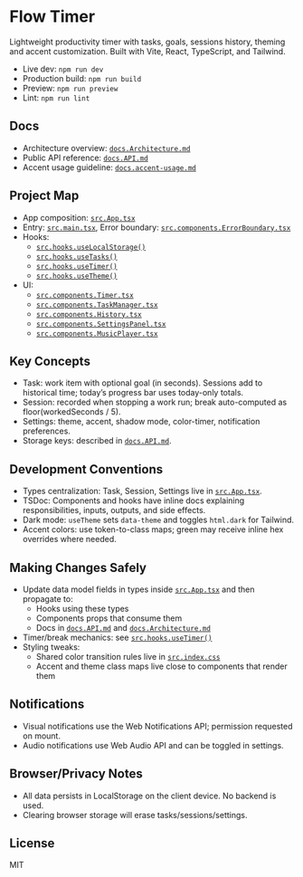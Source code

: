 # Flow Timer

Lightweight productivity timer with tasks, goals, sessions history, theming and accent customization. Built with Vite, React, TypeScript, and Tailwind.

- Live dev: `npm run dev`
- Production build: `npm run build`
- Preview: `npm run preview`
- Lint: `npm run lint`

## Docs

- Architecture overview: [`docs.Architecture.md`](docs/Architecture.md)
- Public API reference: [`docs.API.md`](docs/API.md)
- Accent usage guideline: [`docs.accent-usage.md`](docs/accent-usage.md)

## Project Map

- App composition: [`src.App.tsx`](src/App.tsx)
- Entry: [`src.main.tsx`](src/main.tsx), Error boundary: [`src.components.ErrorBoundary.tsx`](src/components/ErrorBoundary.tsx)
- Hooks:
  - [`src.hooks.useLocalStorage()`](src/hooks/useLocalStorage.ts)
  - [`src.hooks.useTasks()`](src/hooks/useTasks.ts)
  - [`src.hooks.useTimer()`](src/hooks/useTimer.ts)
  - [`src.hooks.useTheme()`](src/hooks/useTheme.ts)
- UI:
  - [`src.components.Timer.tsx`](src/components/Timer.tsx)
  - [`src.components.TaskManager.tsx`](src/components/TaskManager.tsx)
  - [`src.components.History.tsx`](src/components/History.tsx)
  - [`src.components.SettingsPanel.tsx`](src/components/SettingsPanel.tsx)
  - [`src.components.MusicPlayer.tsx`](src/components/MusicPlayer.tsx)

## Key Concepts

- Task: work item with optional goal (in seconds). Sessions add to historical time; today’s progress bar uses today-only totals.
- Session: recorded when stopping a work run; break auto-computed as floor(workedSeconds / 5).
- Settings: theme, accent, shadow mode, color-timer, notification preferences.
- Storage keys: described in [`docs.API.md`](docs/API.md).

## Development Conventions

- Types centralization: Task, Session, Settings live in [`src.App.tsx`](src/App.tsx).
- TSDoc: Components and hooks have inline docs explaining responsibilities, inputs, outputs, and side effects.
- Dark mode: `useTheme` sets `data-theme` and toggles `html.dark` for Tailwind.
- Accent colors: use token-to-class maps; green may receive inline hex overrides where needed.

## Making Changes Safely

- Update data model fields in types inside [`src.App.tsx`](src/App.tsx) and then propagate to:
  - Hooks using these types
  - Components props that consume them
  - Docs in [`docs.API.md`](docs/API.md) and [`docs.Architecture.md`](docs/Architecture.md)
- Timer/break mechanics: see [`src.hooks.useTimer()`](src/hooks/useTimer.ts)
- Styling tweaks:
  - Shared color transition rules live in [`src.index.css`](src/index.css)
  - Accent and theme class maps live close to components that render them

## Notifications

- Visual notifications use the Web Notifications API; permission requested on mount.
- Audio notifications use Web Audio API and can be toggled in settings.

## Browser/Privacy Notes

- All data persists in LocalStorage on the client device. No backend is used.
- Clearing browser storage will erase tasks/sessions/settings.

## License

MIT